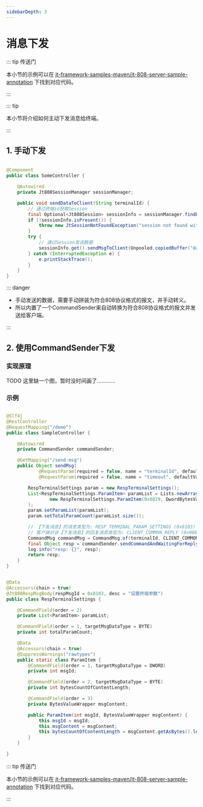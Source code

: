 ```yaml
---
sidebarDepth: 3
---
```


# 消息下发

::: tip 传送门

本小节的示例可以在 [jt-framework-samples-maven/jt-808-server-sample-annotation](https://github.com/hylexus/jt-framework-samples-maven/tree/master/jt-808-server-sample-annotation)
下找到对应代码。

:::

::: tip

本小节将介绍如何主动下发消息给终端。

:::

## 1. 手动下发

```java

@Component
public class SomeController {

    @Autowired
    private Jt808SessionManager sessionManager;

    public void sendDataToClient(String terminalId) {
        // 通过终端id获取Session
        final Optional<Jt808Session> sessionInfo = sessionManager.findByTerminalId(terminalId);
        if (!sessionInfo.isPresent()) {
            throw new JtSessionNotFoundException("session not found with terminalId " + terminalId);
        }
        try {
            // 通过Session发送数据
            sessionInfo.get().sendMsgToClient(Unpooled.copiedBuffer("data will be sent to client".getBytes()));
        } catch (InterruptedException e) {
            e.printStackTrace();
        }
    }
}
```

::: danger

- 手动发送的数据，需要手动拼装为符合808协议格式的报文，并手动转义。
- 所以内置了一个CommandSender来自动转换为符合808协议格式的报文并发送给客户端。

:::

## 2. 使用CommandSender下发

### 实现原理

TODO 这里缺一个图，暂时没时间画了…………

### 示例

```java

@Slf4j
@RestController
@RequestMapping("/demo")
public class SampleController {

    @Autowired
    private CommandSender commandSender;

    @GetMapping("/send-msg")
    public Object sendMsg(
            @RequestParam(required = false, name = "terminalId", defaultValue = "13717861955") String terminalId,
            @RequestParam(required = false, name = "timeout", defaultValue = "5") Long timeout) throws Exception {

        RespTerminalSettings param = new RespTerminalSettings();
        List<RespTerminalSettings.ParamItem> paramList = Lists.newArrayList(
                new RespTerminalSettings.ParamItem(0x0029, DwordBytesValueWrapper.of(100))
        );
        param.setParamList(paramList);
        param.setTotalParamCount(paramList.size());

        // 【下发消息】的消息类型为: RESP_TERMINAL_PARAM_SETTINGS (0x8103)  --> RespTerminalSettings的类注解上指定了下发类型
        // 客户端对该【下发消息】的回复消息类型为: CLIENT_COMMON_REPLY (0x0001)
        CommandMsg commandMsg = CommandMsg.of(terminalId, CLIENT_COMMON_REPLY, param);
        final Object resp = commandSender.sendCommandAndWaitingForReply(commandMsg, timeout, TimeUnit.SECONDS);
        log.info("resp: {}", resp);
        return resp;
    }
}
```

```java

@Data
@Accessors(chain = true)
@Jt808RespMsgBody(respMsgId = 0x8103, desc = "设置终端参数")
public class RespTerminalSettings {

    @CommandField(order = 2)
    private List<ParamItem> paramList;

    @CommandField(order = 1, targetMsgDataType = BYTE)
    private int totalParamCount;

    @Data
    @Accessors(chain = true)
    @SuppressWarnings("rawtypes")
    public static class ParamItem {
        @CommandField(order = 1, targetMsgDataType = DWORD)
        private int msgId;

        @CommandField(order = 2, targetMsgDataType = BYTE)
        private int bytesCountOfContentLength;

        @CommandField(order = 3)
        private BytesValueWrapper msgContent;

        public ParamItem(int msgId, BytesValueWrapper msgContent) {
            this.msgId = msgId;
            this.msgContent = msgContent;
            this.bytesCountOfContentLength = msgContent.getAsBytes().length;
        }
    }

}
```

::: tip 传送门

本小节的示例可以在 [jt-framework-samples-maven/jt-808-server-sample-annotation](https://github.com/hylexus/jt-framework-samples-maven/tree/master/jt-808-server-sample-annotation)
下找到对应代码。

:::